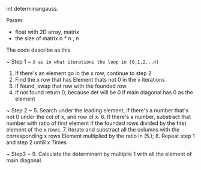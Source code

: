 int determinangauss.

Param:
- float with 2D array, matrix
- the size of matrix n * n , n

The code describe as this

~ Step 1 ~
` X as in what iterations the loop in {0,1,2...n} `

1. If there's an element go in the x row, continue to step 2
2. Find the x row that has Element thats not 0 in the x iterations
3. If found, swap that row with the founded row.
4. If not found return 0, because det will be 0 if main diagonal has 0 as the element

~ Step 2 ~
5. Search under the leading element, if there's a number that's not 0 under the col of x, and row of x.
6. If there's a number, substract that number with ratio of first element if the founded rows divided by the first element of the x rows.
7. Iterate and substract all the columns with the corresponding x rows Element multiplied by the ratio in (5.); 
8. Repeat step 1 and step 2 untill x Times

~ Step3 ~
9. Calculate the determinant by multiplie 1 with all the element of main diagonal.